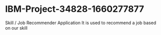 # IBM-Project-34828-1660277877
Skill / Job Recommender Application
It is used to recommend a job based on our skill
